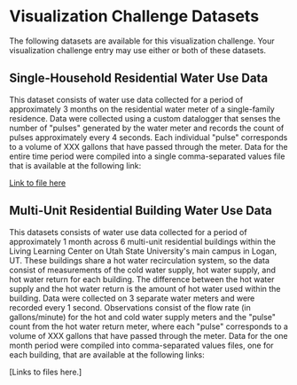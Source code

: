# Visualization Challenge Datasets
The following datasets are available for this visualization challenge. Your visualization challenge entry may use either or both of these datasets.

## Single-Household Residential Water Use Data
This dataset consists of water use data collected for a period of approximately 3 months on the residential water meter of a single-family residence. Data were collected using a custom datalogger that senses the number of "pulses" generated by the water meter and records the count of pulses approximately every 4 seconds. Each individual "pulse" corresponds to a volume of XXX gallons that have passed through the meter. Data for the entire time period were compiled into a single comma-separated values file that is available at the following link:

[Link to file here](https://usu.box.com/s/zeb6bt1128m8taizw1aohj81r8ahp191)

## Multi-Unit Residential Building Water Use Data
This datasets consists of water use data collected for a period of approximately 1 month across 6 multi-unit residential buildings within the Living Learning Center on Utah State University's main campus in Logan, UT. These buildings share a hot water recirculation system, so the data consist of measurements of the cold water supply, hot water supply, and hot water return for each building. The difference between the hot water supply and the hot water return is the amount of hot water used within the building. Data were collected on 3 separate water meters and were recorded every 1 second. Observations consist of the flow rate (in gallons/minute) for the hot and cold water supply meters and the "pulse" count from the hot water return meter, where each "pulse" corresponds to a volume of XXX gallons that have passed through the meter. Data for the one month period were compiled into comma-separated values files, one for each building, that are available at the following links:

[Links to files here.]
